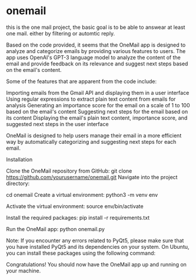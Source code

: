 # onemail

this is the one mail project, the basic goal is to be able to answear at least one mail. either by filtering or automtic reply.

Based on the code provided, it seems that the OneMail app is designed to analyze and categorize emails by providing various features to users. The app uses OpenAI's GPT-3 language model to analyze the content of the email and provide feedback on its relevance and suggest next steps based on the email's content.

Some of the features that are apparent from the code include:

Importing emails from the Gmail API and displaying them in a user interface
Using regular expressions to extract plain text content from emails for analysis
Generating an importance score for the email on a scale of 1 to 100 based on the email's content
Suggesting next steps for the email based on its content
Displaying the email's plain text content, importance score, and suggested next steps in the user interface

OneMail is designed to help users manage their email in a more efficient way by automatically categorizing and suggesting next steps for each email.

Installation

Clone the OneMail repository from GitHub:
git clone https://github.com/yourusername/onemail.git
Navigate into the project directory:

cd onemail
Create a virtual environment:
python3 -m venv env

Activate the virtual environment:
source env/bin/activate

Install the required packages:
pip install -r requirements.txt

Run the OneMail app:
python onemail.py

Note: If you encounter any errors related to PyQt5, please make sure that you have installed PyQt5 and its dependencies on your system. On Ubuntu, you can install these packages using the following command:

Congratulations! You should now have the OneMail app up and running on your machine.